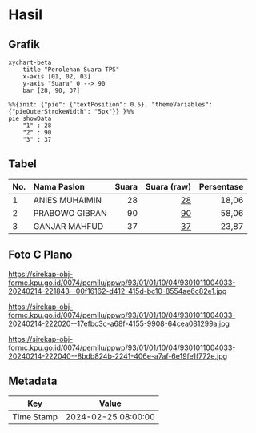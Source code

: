 # Hasil

## Grafik

```mermaid
xychart-beta
    title "Perolehan Suara TPS"
    x-axis [01, 02, 03]
    y-axis "Suara" 0 --> 90
    bar [28, 90, 37]
```

```mermaid
%%{init: {"pie": {"textPosition": 0.5}, "themeVariables": {"pieOuterStrokeWidth": "5px"}} }%%
pie showData
    "1" : 28
    "2" : 90
    "3" : 37
```

## Tabel

| No. | Nama Paslon    | Suara | Suara (raw) | Persentase |
|:--- |:-------------- | -----:| -----------:| ----------:|
| 1   | ANIES MUHAIMIN | 28    | [28][p-1]   | 18,06      |
| 2   | PRABOWO GIBRAN | 90    | [90][p-2]   | 58,06      |
| 3   | GANJAR MAHFUD  | 37    | [37][p-3]   | 23,87      |


[p-1]: https://github.com/gigit-pemilu/pemilu-2024-93-papua-selatan/blob/main/pilpres/hitung-suara/sub/93-papua-selatan/sub/01-merauke/sub/01-merauke/sub/1004-mandala/sub/033-tps/sub/paslon-1.txt
[p-2]: https://github.com/gigit-pemilu/pemilu-2024-93-papua-selatan/blob/main/pilpres/hitung-suara/sub/93-papua-selatan/sub/01-merauke/sub/01-merauke/sub/1004-mandala/sub/033-tps/sub/paslon-2.txt
[p-3]: https://github.com/gigit-pemilu/pemilu-2024-93-papua-selatan/blob/main/pilpres/hitung-suara/sub/93-papua-selatan/sub/01-merauke/sub/01-merauke/sub/1004-mandala/sub/033-tps/sub/paslon-3.txt

## Foto C Plano

https://sirekap-obj-formc.kpu.go.id/0074/pemilu/ppwp/93/01/01/10/04/9301011004033-20240214-221843--00f16162-d412-415d-bc10-8554ae6c82e1.jpg

https://sirekap-obj-formc.kpu.go.id/0074/pemilu/ppwp/93/01/01/10/04/9301011004033-20240214-222020--17efbc3c-a68f-4155-9908-64cea081299a.jpg

https://sirekap-obj-formc.kpu.go.id/0074/pemilu/ppwp/93/01/01/10/04/9301011004033-20240214-222040--8bdb824b-2241-406e-a7af-6e19fe1f772e.jpg


## Metadata

| Key        | Value               |
| ---------- | ------------------- |
| Time Stamp | 2024-02-25 08:00:00 |




